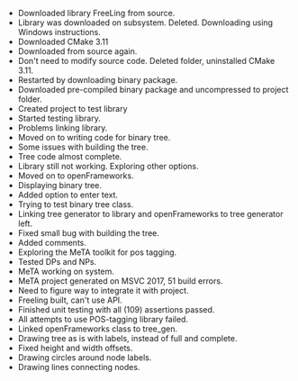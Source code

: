 + Downloaded library FreeLing from source.
+ Library was downloaded on subsystem. Deleted. Downloading using Windows instructions.
+ Downloaded CMake 3.11
+ Downloaded from source again.
+ Don't need to modify source code. Deleted folder, uninstalled CMake 3.11.
+ Restarted by downloading binary package.
+ Downloaded pre-compiled binary package and uncompressed to project folder.
+ Created project to test library
+ Started testing library.
+ Problems linking library.
+ Moved on to writing code for binary tree.
+ Some issues with building the tree.
+ Tree code almost complete.  
+ Library still not working. Exploring other options.
+ Moved on to openFrameworks.
+ Displaying binary tree.
+ Added option to enter text.
+ Trying to test binary tree class.
+ Linking tree generator to library and openFrameworks to tree generator left.
+ Fixed small bug with building the tree.
+ Added comments.
+ Exploring the MeTA toolkit for pos tagging.
+ Tested DPs and NPs. 
+ MeTA working on system. 
+ MeTA project generated on MSVC 2017, 51 build errors. 
+ Need to figure way to integrate it with project.
+ Freeling built, can't use API.
+ Finished unit testing with all (109) assertions passed.
+ All attempts to use POS-tagging library failed.
+ Linked openFrameworks class to tree_gen.
+ Drawing tree as is with labels, instead of full and complete.
+ Fixed height and width offsets.
+ Drawing circles around node labels.
+ Drawing lines connecting nodes.

